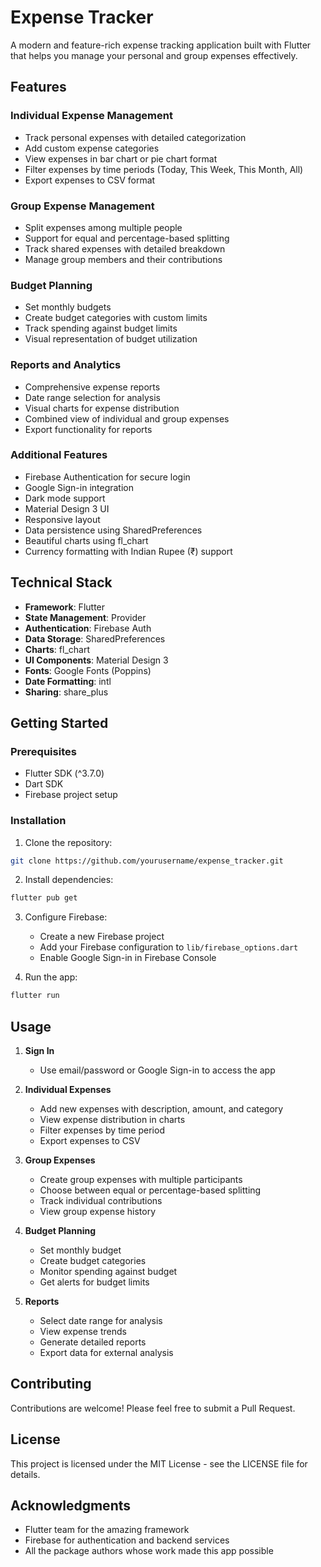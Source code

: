 # Expense Tracker

A modern and feature-rich expense tracking application built with Flutter that helps you manage your personal and group expenses effectively.

## Features

### Individual Expense Management
- Track personal expenses with detailed categorization
- Add custom expense categories
- View expenses in bar chart or pie chart format
- Filter expenses by time periods (Today, This Week, This Month, All)
- Export expenses to CSV format

### Group Expense Management
- Split expenses among multiple people
- Support for equal and percentage-based splitting
- Track shared expenses with detailed breakdown
- Manage group members and their contributions

### Budget Planning
- Set monthly budgets
- Create budget categories with custom limits
- Track spending against budget limits
- Visual representation of budget utilization

### Reports and Analytics
- Comprehensive expense reports
- Date range selection for analysis
- Visual charts for expense distribution
- Combined view of individual and group expenses
- Export functionality for reports

### Additional Features
- Firebase Authentication for secure login
- Google Sign-in integration
- Dark mode support
- Material Design 3 UI
- Responsive layout
- Data persistence using SharedPreferences
- Beautiful charts using fl_chart
- Currency formatting with Indian Rupee (₹) support

## Technical Stack

- **Framework**: Flutter
- **State Management**: Provider
- **Authentication**: Firebase Auth
- **Data Storage**: SharedPreferences
- **Charts**: fl_chart
- **UI Components**: Material Design 3
- **Fonts**: Google Fonts (Poppins)
- **Date Formatting**: intl
- **Sharing**: share_plus

## Getting Started

### Prerequisites
- Flutter SDK (^3.7.0)
- Dart SDK
- Firebase project setup

### Installation

1. Clone the repository:
```bash
git clone https://github.com/yourusername/expense_tracker.git
```

2. Install dependencies:
```bash
flutter pub get
```

3. Configure Firebase:
   - Create a new Firebase project
   - Add your Firebase configuration to `lib/firebase_options.dart`
   - Enable Google Sign-in in Firebase Console

4. Run the app:
```bash
flutter run
```

## Usage

1. **Sign In**
   - Use email/password or Google Sign-in to access the app

2. **Individual Expenses**
   - Add new expenses with description, amount, and category
   - View expense distribution in charts
   - Filter expenses by time period
   - Export expenses to CSV

3. **Group Expenses**
   - Create group expenses with multiple participants
   - Choose between equal or percentage-based splitting
   - Track individual contributions
   - View group expense history

4. **Budget Planning**
   - Set monthly budget
   - Create budget categories
   - Monitor spending against budget
   - Get alerts for budget limits

5. **Reports**
   - Select date range for analysis
   - View expense trends
   - Generate detailed reports
   - Export data for external analysis

## Contributing

Contributions are welcome! Please feel free to submit a Pull Request.

## License

This project is licensed under the MIT License - see the LICENSE file for details.

## Acknowledgments

- Flutter team for the amazing framework
- Firebase for authentication and backend services
- All the package authors whose work made this app possible
